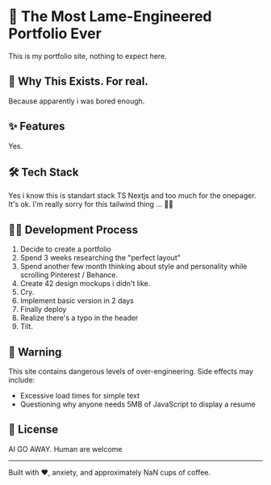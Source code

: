 # 🚀 The Most Lame-Engineered Portfolio Ever

This is my portfolio site, nothing to expect here.

## 🤔 Why This Exists. For real.

Because apparently i was bored enough.

## ✨ Features

Yes.

## 🛠️ Tech Stack

Yes i know this is standart stack TS Nextjs and too much for the onepager. It's ok. I'm really sorry for this tailwind thing ... 🤦‍♂️

## 🤦‍♂️ Development Process

1. Decide to create a portfolio
2. Spend 3 weeks researching the "perfect layout"
3. Spend another few month thinking about style and personality while scrolling Pinterest / Behance.
4. Create 42 design mockups i didn't like.
5. Cry.
6. Implement basic version in 2 days
7. Finally deploy
8. Realize there's a typo in the header
9. Tilt.

## 🚨 Warning

This site contains dangerous levels of over-engineering. Side effects may include:

- Excessive load times for simple text
- Questioning why anyone needs 5MB of JavaScript to display a resume

## 📝 License

AI GO AWAY. Human are welcome

---

Built with ❤️, anxiety, and approximately NaN cups of coffee.
